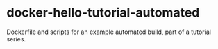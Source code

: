 # docker-hello-tutorial-automated
Dockerfile and scripts for an example automated build, part of a tutorial series.
